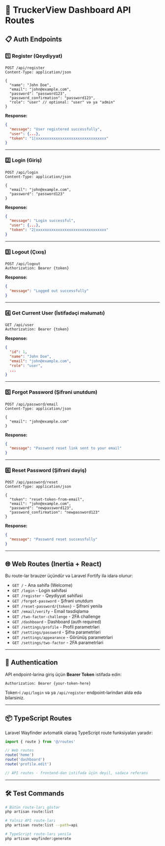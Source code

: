 # 🚛 TruckerView Dashboard API Routes

## 📋 Auth Endpoints

### 1️⃣ **Register** (Qeydiyyat)
```http
POST /api/register
Content-Type: application/json

{
  "name": "John Doe",
  "email": "john@example.com",
  "password": "password123",
  "password_confirmation": "password123",
  "role": "user" // optional: "user" və ya "admin"
}
```

**Response:**
```json
{
  "message": "User registered successfully",
  "user": {...},
  "token": "1|xxxxxxxxxxxxxxxxxxxxxxxxxxxxxxxx"
}
```

---

### 2️⃣ **Login** (Giriş)
```http
POST /api/login
Content-Type: application/json

{
  "email": "john@example.com",
  "password": "password123"
}
```

**Response:**
```json
{
  "message": "Login successful",
  "user": {...},
  "token": "2|xxxxxxxxxxxxxxxxxxxxxxxxxxxxxxxx"
}
```

---

### 3️⃣ **Logout** (Çıxış)
```http
POST /api/logout
Authorization: Bearer {token}
```

**Response:**
```json
{
  "message": "Logged out successfully"
}
```

---

### 4️⃣ **Get Current User** (İstifadəçi məlumatı)
```http
GET /api/user
Authorization: Bearer {token}
```

**Response:**
```json
{
  "id": 1,
  "name": "John Doe",
  "email": "john@example.com",
  "role": "user",
  ...
}
```

---

### 5️⃣ **Forgot Password** (Şifrəni unutdum)
```http
POST /api/password/email
Content-Type: application/json

{
  "email": "john@example.com"
}
```

**Response:**
```json
{
  "message": "Password reset link sent to your email"
}
```

---

### 6️⃣ **Reset Password** (Şifrəni dəyiş)
```http
POST /api/password/reset
Content-Type: application/json

{
  "token": "reset-token-from-email",
  "email": "john@example.com",
  "password": "newpassword123",
  "password_confirmation": "newpassword123"
}
```

**Response:**
```json
{
  "message": "Password reset successfully"
}
```

---

## 🌐 Web Routes (Inertia + React)

Bu route-lar brauzer üçündür və Laravel Fortify ilə idarə olunur:

- `GET /` - Ana səhifə (Welcome)
- `GET /login` - Login səhifəsi
- `GET /register` - Qeydiyyat səhifəsi
- `GET /forgot-password` - Şifrəni unutdum
- `GET /reset-password/{token}` - Şifrəni yenilə
- `GET /email/verify` - Email təsdiqləmə
- `GET /two-factor-challenge` - 2FA challenge
- `GET /dashboard` - Dashboard (auth required)
- `GET /settings/profile` - Profil parametrləri
- `GET /settings/password` - Şifrə parametrləri
- `GET /settings/appearance` - Görünüş parametrləri
- `GET /settings/two-factor` - 2FA parametrləri

---

## 🔐 Authentication

API endpoint-lərinə giriş üçün **Bearer Token** istifadə edin:

```
Authorization: Bearer {your-token-here}
```

Token-i `/api/login` və ya `/api/register` endpoint-lərindən əldə edə bilərsiniz.

---

## 📦 TypeScript Routes

Laravel Wayfinder avtomatik olaraq TypeScript route funksiyaları yaradır:

```typescript
import { route } from '@/routes'

// Web routes
route('home')
route('dashboard')
route('profile.edit')

// API routes - frontend-dən istifadə üçün deyil, sadəcə referans
```

---

## 🛠️ Test Commands

```bash
# Bütün route-ları göstər
php artisan route:list

# Yalnız API route-ları
php artisan route:list --path=api

# TypeScript route-ları yenilə
php artisan wayfinder:generate
```
